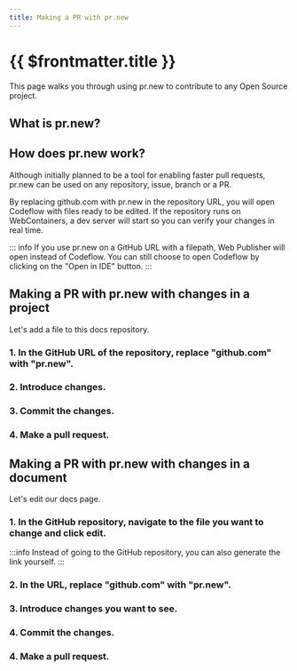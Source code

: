```yaml
---
title: Making a PR with pr.new
---
```


# {{ $frontmatter.title }}

This page walks you through using pr.new to contribute to any Open Source project.

## What is pr.new?

<!--@include: ./parts/pr-new.md-->

## How does pr.new work?

Although initially planned to be a tool for enabling faster pull requests, pr.new can be used on any repository, issue, branch or a PR.

By replacing github.com with pr.new in the repository URL, you will open Codeflow with files ready to be edited. If the repository runs on WebContainers, a dev server will start so you can verify your changes in real time.

::: info
If you use pr.new on a GitHub URL with a filepath,  Web Publisher will open instead of Codeflow. You can still choose to open Codeflow by clicking on the "Open in IDE" button.
:::

## Making a PR with pr.new with changes in a project

Let's add a file to this docs repository.

### 1. In the GitHub URL of the repository, replace "github.com" with "pr.new".

<!-- gifs -->

### 2. Introduce changes.

<!-- gifs -->

### 3. Commit the changes.

<!-- gifs -->

### 4. Make a pull request.

<!-- gifs -->

## Making a PR with pr.new with changes in a document

Let's edit our docs page.

### 1. In the GitHub repository, navigate to the file you want to change and click edit. 

<!-- gifs -->

:::info
Instead of going to the GitHub repository, you can also generate the link yourself.
:::

### 2. In the URL, replace "github.com" with "pr.new".

<!-- gifs -->

### 3. Introduce changes you want to see.

<!-- gifs -->

### 4. Commit the changes.

<!-- gifs -->

### 4. Make a pull request.

<!-- gifs -->
